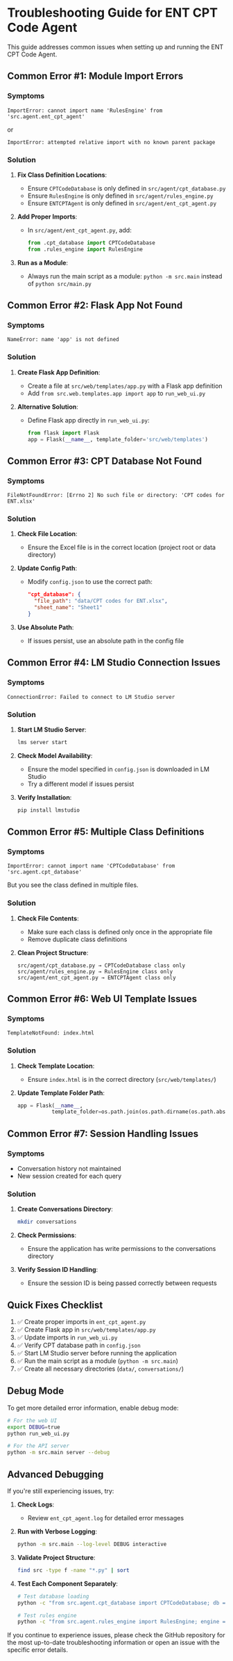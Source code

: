 # Troubleshooting Guide for ENT CPT Code Agent

This guide addresses common issues when setting up and running the ENT CPT Code Agent.

## Common Error #1: Module Import Errors

### Symptoms
```
ImportError: cannot import name 'RulesEngine' from 'src.agent.ent_cpt_agent'
```
or
```
ImportError: attempted relative import with no known parent package
```

### Solution

1. **Fix Class Definition Locations**:
   - Ensure `CPTCodeDatabase` is only defined in `src/agent/cpt_database.py`
   - Ensure `RulesEngine` is only defined in `src/agent/rules_engine.py`
   - Ensure `ENTCPTAgent` is only defined in `src/agent/ent_cpt_agent.py`

2. **Add Proper Imports**:
   - In `src/agent/ent_cpt_agent.py`, add:
     ```python
     from .cpt_database import CPTCodeDatabase
     from .rules_engine import RulesEngine
     ```

3. **Run as a Module**:
   - Always run the main script as a module: `python -m src.main` instead of `python src/main.py`

## Common Error #2: Flask App Not Found

### Symptoms
```
NameError: name 'app' is not defined
```

### Solution

1. **Create Flask App Definition**:
   - Create a file at `src/web/templates/app.py` with a Flask app definition
   - Add `from src.web.templates.app import app` to `run_web_ui.py`

2. **Alternative Solution**:
   - Define Flask app directly in `run_web_ui.py`:
     ```python
     from flask import Flask
     app = Flask(__name__, template_folder='src/web/templates')
     ```

## Common Error #3: CPT Database Not Found

### Symptoms
```
FileNotFoundError: [Errno 2] No such file or directory: 'CPT codes for ENT.xlsx'
```

### Solution

1. **Check File Location**:
   - Ensure the Excel file is in the correct location (project root or data directory)

2. **Update Config Path**:
   - Modify `config.json` to use the correct path:
     ```json
     "cpt_database": {
       "file_path": "data/CPT codes for ENT.xlsx",
       "sheet_name": "Sheet1"
     }
     ```

3. **Use Absolute Path**:
   - If issues persist, use an absolute path in the config file

## Common Error #4: LM Studio Connection Issues

### Symptoms
```
ConnectionError: Failed to connect to LM Studio server
```

### Solution

1. **Start LM Studio Server**:
   ```bash
   lms server start
   ```

2. **Check Model Availability**:
   - Ensure the model specified in `config.json` is downloaded in LM Studio
   - Try a different model if issues persist

3. **Verify Installation**:
   ```bash
   pip install lmstudio
   ```

## Common Error #5: Multiple Class Definitions

### Symptoms
```
ImportError: cannot import name 'CPTCodeDatabase' from 'src.agent.cpt_database'
```
But you see the class defined in multiple files.

### Solution

1. **Check File Contents**:
   - Make sure each class is defined only once in the appropriate file
   - Remove duplicate class definitions

2. **Clean Project Structure**:
   ```
   src/agent/cpt_database.py → CPTCodeDatabase class only
   src/agent/rules_engine.py → RulesEngine class only
   src/agent/ent_cpt_agent.py → ENTCPTAgent class only
   ```

## Common Error #6: Web UI Template Issues

### Symptoms
```
TemplateNotFound: index.html
```

### Solution

1. **Check Template Location**:
   - Ensure `index.html` is in the correct directory (`src/web/templates/`)

2. **Update Template Folder Path**:
   ```python
   app = Flask(__name__, 
              template_folder=os.path.join(os.path.dirname(os.path.abspath(__file__))))
   ```

## Common Error #7: Session Handling Issues

### Symptoms
- Conversation history not maintained
- New session created for each query

### Solution

1. **Create Conversations Directory**:
   ```bash
   mkdir conversations
   ```

2. **Check Permissions**:
   - Ensure the application has write permissions to the conversations directory

3. **Verify Session ID Handling**:
   - Ensure the session ID is being passed correctly between requests

## Quick Fixes Checklist

1. ✅ Create proper imports in `ent_cpt_agent.py`
2. ✅ Create Flask app in `src/web/templates/app.py`
3. ✅ Update imports in `run_web_ui.py`
4. ✅ Verify CPT database path in `config.json`
5. ✅ Start LM Studio server before running the application
6. ✅ Run the main script as a module (`python -m src.main`)
7. ✅ Create all necessary directories (`data/`, `conversations/`)

## Debug Mode

To get more detailed error information, enable debug mode:

```bash
# For the web UI
export DEBUG=true
python run_web_ui.py

# For the API server
python -m src.main server --debug
```

## Advanced Debugging

If you're still experiencing issues, try:

1. **Check Logs**:
   - Review `ent_cpt_agent.log` for detailed error messages

2. **Run with Verbose Logging**:
   ```bash
   python -m src.main --log-level DEBUG interactive
   ```

3. **Validate Project Structure**:
   ```bash
   find src -type f -name "*.py" | sort
   ```

4. **Test Each Component Separately**:
   ```bash
   # Test database loading
   python -c "from src.agent.cpt_database import CPTCodeDatabase; db = CPTCodeDatabase('data/CPT codes for ENT.xlsx'); print(f'Loaded {len(db.code_descriptions)} codes')"
   
   # Test rules engine
   python -c "from src.agent.rules_engine import RulesEngine; engine = RulesEngine(); print(f'Loaded {len(engine.rules)} rules')"
   ```

If you continue to experience issues, please check the GitHub repository for the most up-to-date troubleshooting information or open an issue with the specific error details.
